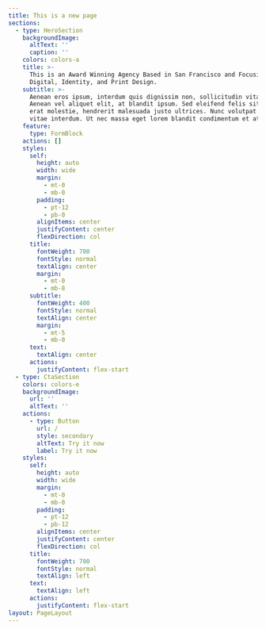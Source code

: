 ```yaml
---
title: This is a new page
sections:
  - type: HeroSection
    backgroundImage:
      altText: ''
      caption: ''
    colors: colors-a
    title: >-
      This is an Award Winning Agency Based in San Francisco and Focusing on
      Digital, Identity, and Print Design.
    subtitle: >-
      Aenean eros ipsum, interdum quis dignissim non, sollicitudin vitae nisl.
      Aenean vel aliquet elit, at blandit ipsum. Sed eleifend felis sit amet
      erat molestie, hendrerit malesuada justo ultrices. Nunc volutpat at erat
      vitae interdum. Ut nec massa eget lorem blandit condimentum et at risus.
    feature:
      type: FormBlock
    actions: []
    styles:
      self:
        height: auto
        width: wide
        margin:
          - mt-0
          - mb-0
        padding:
          - pt-12
          - pb-0
        alignItems: center
        justifyContent: center
        flexDirection: col
      title:
        fontWeight: 700
        fontStyle: normal
        textAlign: center
        margin:
          - mt-0
          - mb-8
      subtitle:
        fontWeight: 400
        fontStyle: normal
        textAlign: center
        margin:
          - mt-5
          - mb-0
      text:
        textAlign: center
      actions:
        justifyContent: flex-start
  - type: CtaSection
    colors: colors-e
    backgroundImage:
      url: ''
      altText: ''
    actions:
      - type: Button
        url: /
        style: secondary
        altText: Try it now
        label: Try it now
    styles:
      self:
        height: auto
        width: wide
        margin:
          - mt-0
          - mb-0
        padding:
          - pt-12
          - pb-12
        alignItems: center
        justifyContent: center
        flexDirection: col
      title:
        fontWeight: 700
        fontStyle: normal
        textAlign: left
      text:
        textAlign: left
      actions:
        justifyContent: flex-start
layout: PageLayout
---
```

